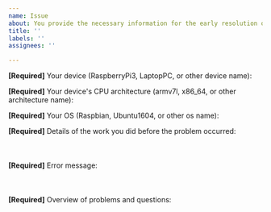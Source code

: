 ```yaml
---
name: Issue
about: You provide the necessary information for the early resolution of the problem.
title: ''
labels: ''
assignees: ''

---
```


**[Required]** Your device (RaspberryPi3, LaptopPC, or other device name):  
  
**[Required]** Your device's CPU architecture (armv7l, x86_64, or other architecture name):  
  
**[Required]** Your OS (Raspbian, Ubuntu1604, or other os name):  
  
**[Required]** Details of the work you did before the problem occurred:  
<br>
<br>
<br>
**[Required]** Error message:  
<br>
<br>
<br>
**[Required]** Overview of problems and questions:  
<br>
<br>
<br>
